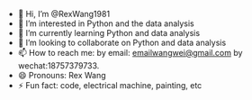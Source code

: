 - 👋 Hi, I’m @RexWang1981
- 👀 I’m interested in Python and the data analysis
- 🌱 I’m currently learning Python and data analysis
- 💞️ I’m looking to collaborate on Python and data analysis
- 📫 How to reach me: by email: emailwangwei@gmail.com by wechat:18757379733. 
- 😄 Pronouns: Rex Wang
- ⚡ Fun fact: code, electrical machine, painting, etc

<!---
RexWang1981/RexWang1981 is a ✨ data analysis using the python ✨ repository because its `README.md` (this file) appears on your GitHub profile.
You can click the Preview link to take a look at your changes.
--->
